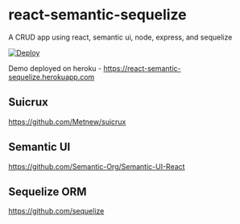 # react-semantic-sequelize
A CRUD app using react, semantic ui, node, express, and sequelize

[![Deploy](https://www.herokucdn.com/deploy/button.svg)](https://heroku.com/deploy)

Demo deployed on heroku - https://react-semantic-sequelize.herokuapp.com

## Suicrux
https://github.com/Metnew/suicrux

## Semantic UI
https://github.com/Semantic-Org/Semantic-UI-React

## Sequelize ORM
https://github.com/sequelize
